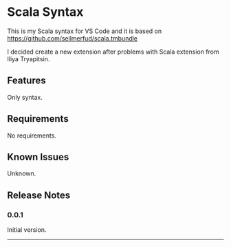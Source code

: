 # Scala Syntax

This is my Scala syntax for VS Code and it is based on https://github.com/sellmerfud/scala.tmbundle

I decided create a new extension after problems with Scala extension from Iliya Tryapitsin.

## Features

Only syntax.

## Requirements

No requirements.

## Known Issues

Unknown.

## Release Notes

### 0.0.1

Initial version.

-----------------------------------------------------------------------------------------------------------